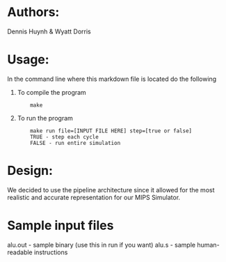 # Authors:
Dennis Huynh & Wyatt Dorris

# Usage:
In the command line where this markdown file is located do the following
1. To compile the program
    ```
        make
    ```
2. To run the program
    ```
        make run file=[INPUT FILE HERE] step=[true or false]
        TRUE - step each cycle
        FALSE - run entire simulation
    ```

# Design:
We decided to use the pipeline architecture since it allowed for the most realistic and accurate representation for our MIPS Simulator.

# Sample input files
alu.out - sample binary (use this in run if you want)
alu.s - sample human-readable instructions

